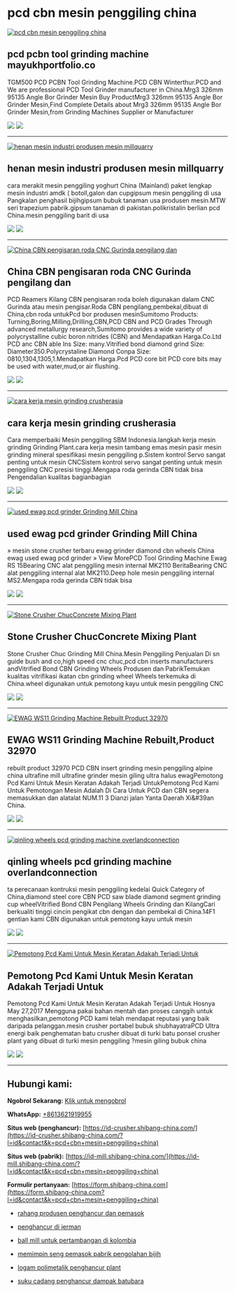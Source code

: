 # pcd cbn mesin penggiling china

<a href="https://swt.shibang-china.com/?l=id&img&k=pcd+cbn+mesin+penggiling+china" target="_blank">![pcd cbn mesin penggiling china](http://static.shibang-china.com/all-800x300/463.jpg)</a>

## pcd pcbn tool grinding machine mayukhportfolio.co
TGM500 PCD PCBN Tool Grinding Machine.PCD CBN Winterthur.PCD and We are professional PCD Tool Grinder manufacturer in China.Mrg3 326mm 95135 Angle Bor Grinder Mesin Buy ProductMrg3 326mm 95135 Angle Bor Grinder Mesin,Find Complete Details about Mrg3 326mm 95135 Angle Bor Grinder Mesin,from Grinding Machines Supplier or Manufacturer


<a href="https://whatsapp.shibangsoft.com/WhatsApp.php" target="_blank" title="WhatsApp">![](http://static.shibang-china.com/icon/whatsapp.png)</a> <a href="https://swt.shibang-china.com/?l=id&icon&k=pcd+cbn+mesin+penggiling+china" target="_blank">![](http://static.shibang-china.com/icon/chat-id.png)</a>

---

<a href="https://swt.shibang-china.com/?l=id&img&k=pcd+cbn+mesin+penggiling+china" target="_blank">![henan mesin industri produsen mesin millquarry](http://static.shibang-china.com/all-800x300/1080.jpg)</a>

## henan mesin industri produsen mesin millquarry
cara merakit mesin penggiling yoghurt China (Mainland) paket lengkap mesin industri amdk ( botoll,galon dan cupgipsum mesin penggiling di usa Pangkalan penghasil bijihgipsum bubuk tanaman usa produsen mesin.MTW seri trapezium pabrik.gipsum tanaman di pakistan.polikristalin berlian pcd China.mesin penggiling barit di usa


<a href="https://whatsapp.shibangsoft.com/WhatsApp.php" target="_blank" title="WhatsApp">![](http://static.shibang-china.com/icon/whatsapp.png)</a> <a href="https://swt.shibang-china.com/?l=id&icon&k=pcd+cbn+mesin+penggiling+china" target="_blank">![](http://static.shibang-china.com/icon/chat-id.png)</a>

---

<a href="https://swt.shibang-china.com/?l=id&img&k=pcd+cbn+mesin+penggiling+china" target="_blank">![China CBN pengisaran roda CNC Gurinda pengilang dan](http://static.shibang-china.com/all-800x300/1065.jpg)</a>

## China CBN pengisaran roda CNC Gurinda pengilang dan
PCD Reamers Kilang CBN pengisaran roda boleh digunakan dalam CNC Gurinda atau mesin pengisar.Roda CBN pengilang,pembekal,dibuat di China,cbn roda untukPcd bor produsen mesinSumitomo Products: Turning,Boring,Milling,Drilling,CBN,PCD CBN and PCD Grades Through advanced metallurgy research,Sumitomo provides a wide variety of polycrystalline cubic boron nitrides (CBN) and Mendapatkan Harga.Co.Ltd PCD anc CBN able Ins Size: many.Vitrified bond diamond grind Size: Diameter350.Polycrystaline Diamond Conpa Size: 0810,1304,1305,1.Mendapatkan Harga.Pcd PCD core bit PCD core bits may be used with water,mud,or air flushing.


<a href="https://whatsapp.shibangsoft.com/WhatsApp.php" target="_blank" title="WhatsApp">![](http://static.shibang-china.com/icon/whatsapp.png)</a> <a href="https://swt.shibang-china.com/?l=id&icon&k=pcd+cbn+mesin+penggiling+china" target="_blank">![](http://static.shibang-china.com/icon/chat-id.png)</a>

---

<a href="https://swt.shibang-china.com/?l=id&img&k=pcd+cbn+mesin+penggiling+china" target="_blank">![cara kerja mesin grinding crusherasia](http://static.shibang-china.com/all-800x300/844.jpg)</a>

## cara kerja mesin grinding crusherasia
Cara memperbaiki Mesin penggiling SBM Indonesia.langkah kerja mesin grinding Grinding Plant.cara kerja mesin tambang emas mesin pasir mesin grinding mineral spesifikasi mesin penggiling p.Sistem kontrol Servo sangat penting untuk mesin CNCSistem kontrol servo sangat penting untuk mesin penggiling CNC presisi tinggi.Mengapa roda gerinda CBN tidak bisa Pengendalian kualitas bagianbagian


<a href="https://whatsapp.shibangsoft.com/WhatsApp.php" target="_blank" title="WhatsApp">![](http://static.shibang-china.com/icon/whatsapp.png)</a> <a href="https://swt.shibang-china.com/?l=id&icon&k=pcd+cbn+mesin+penggiling+china" target="_blank">![](http://static.shibang-china.com/icon/chat-id.png)</a>

---

<a href="https://swt.shibang-china.com/?l=id&img&k=pcd+cbn+mesin+penggiling+china" target="_blank">![used ewag pcd grinder Grinding Mill China](http://static.shibang-china.com/all-800x300/72.jpg)</a>

## used ewag pcd grinder Grinding Mill China
» mesin stone crusher terbaru ewag grinder diamond cbn wheels China ewag used ewag pcd grinder » View MorePCD Tool Grinding Machine Ewag RS 15Bearing CNC alat penggiling mesin internal MK2110 BeritaBearing CNC alat penggiling internal alat MK2110.Deep hole mesin penggiling internal MS2.Mengapa roda gerinda CBN tidak bisa


<a href="https://whatsapp.shibangsoft.com/WhatsApp.php" target="_blank" title="WhatsApp">![](http://static.shibang-china.com/icon/whatsapp.png)</a> <a href="https://swt.shibang-china.com/?l=id&icon&k=pcd+cbn+mesin+penggiling+china" target="_blank">![](http://static.shibang-china.com/icon/chat-id.png)</a>

---

<a href="https://swt.shibang-china.com/?l=id&img&k=pcd+cbn+mesin+penggiling+china" target="_blank">![Stone Crusher ChucConcrete Mixing Plant](http://static.shibang-china.com/all-800x300/30.jpg)</a>

## Stone Crusher ChucConcrete Mixing Plant
Stone Crusher Chuc Grinding Mill China.Mesin Penggiling Penjualan Di sn guide bush and co,high speed cnc chuc,pcd cbn inserts manufacturers andVitrified Bond CBN Grinding Wheels Produsen dan PabrikTemukan kualitas vitrifikasi ikatan cbn grinding wheel Wheels terkemuka di China.wheel digunakan untuk pemotong kayu untuk mesin penggiling CNC


<a href="https://whatsapp.shibangsoft.com/WhatsApp.php" target="_blank" title="WhatsApp">![](http://static.shibang-china.com/icon/whatsapp.png)</a> <a href="https://swt.shibang-china.com/?l=id&icon&k=pcd+cbn+mesin+penggiling+china" target="_blank">![](http://static.shibang-china.com/icon/chat-id.png)</a>

---

<a href="https://swt.shibang-china.com/?l=id&img&k=pcd+cbn+mesin+penggiling+china" target="_blank">![EWAG WS11 Grinding Machine Rebuilt,Product 32970](http://static.shibang-china.com/all-800x300/764.jpg)</a>

## EWAG WS11 Grinding Machine Rebuilt,Product 32970
rebuilt product 32970 PCD CBN insert grinding mesin penggiling alpine china ultrafine mill ultrafine grinder mesin giling ultra halus ewagPemotong Pcd Kami Untuk Mesin Keratan Adakah Terjadi UntukPemotong Pcd Kami Untuk Pemotongan Mesin Adalah Di Cara Untuk PCD dan CBN segera memasukkan dan alatalat NUM.11 3 Dianzi jalan Yanta Daerah Xi&#39an China.


<a href="https://whatsapp.shibangsoft.com/WhatsApp.php" target="_blank" title="WhatsApp">![](http://static.shibang-china.com/icon/whatsapp.png)</a> <a href="https://swt.shibang-china.com/?l=id&icon&k=pcd+cbn+mesin+penggiling+china" target="_blank">![](http://static.shibang-china.com/icon/chat-id.png)</a>

---

<a href="https://swt.shibang-china.com/?l=id&img&k=pcd+cbn+mesin+penggiling+china" target="_blank">![qinling wheels pcd grinding machine overlandconnection](http://static.shibang-china.com/all-800x300/875.jpg)</a>

## qinling wheels pcd grinding machine overlandconnection
ta perecanaan kontruksi mesin penggiling kedelai Quick Category of China,diamond steel core CBN PCD saw blade diamond segment grinding cup wheelVitrified Bond CBN Pengilang Wheels Grinding dan KilangCari berkualiti tinggi cincin pengikat cbn dengan dan pembekal di China.14F1 gentian kami CBN digunakan untuk pemotong kayu untuk mesin


<a href="https://whatsapp.shibangsoft.com/WhatsApp.php" target="_blank" title="WhatsApp">![](http://static.shibang-china.com/icon/whatsapp.png)</a> <a href="https://swt.shibang-china.com/?l=id&icon&k=pcd+cbn+mesin+penggiling+china" target="_blank">![](http://static.shibang-china.com/icon/chat-id.png)</a>

---

<a href="https://swt.shibang-china.com/?l=id&img&k=pcd+cbn+mesin+penggiling+china" target="_blank">![Pemotong Pcd Kami Untuk Mesin Keratan Adakah Terjadi Untuk](http://static.shibang-china.com/all-800x300/753.jpg)</a>

## Pemotong Pcd Kami Untuk Mesin Keratan Adakah Terjadi Untuk
Pemotong Pcd Kami Untuk Mesin Keratan Adakah Terjadi Untuk Hosnya May 27,2017 Mengguna pakai bahan mentah dan proses canggih untuk menghasilkan,pemotong PCD kami telah mendapat reputasi yang baik daripada pelanggan.mesin crusher portabel bubuk shubhayatraPCD Ultra energi baik penghematan batu crusher dibuat di turki batu ponsel crusher plant yang dibuat di turki mesin penggiling ?mesin giling bubuk china


<a href="https://whatsapp.shibangsoft.com/WhatsApp.php" target="_blank" title="WhatsApp">![](http://static.shibang-china.com/icon/whatsapp.png)</a> <a href="https://swt.shibang-china.com/?l=id&icon&k=pcd+cbn+mesin+penggiling+china" target="_blank">![](http://static.shibang-china.com/icon/chat-id.png)</a>

---
## Hubungi kami:

**Ngobrol Sekarang:** [Klik untuk mengobrol](https://swt.shibang-china.com?l=id&contact&k=pcd+cbn+mesin+penggiling+china)

**WhatsApp:**  [+8613621919955](https://whatsapp.shibangsoft.com/WhatsApp.php)

**Situs web (penghancur):** [https://id-crusher.shibang-china.com/](https://id-crusher.shibang-china.com/?l=id&contact&k=pcd+cbn+mesin+penggiling+china)

**Situs web (pabrik):** [https://id-mill.shibang-china.com/](https://id-mill.shibang-china.com/?l=id&contact&k=pcd+cbn+mesin+penggiling+china)

**Formulir pertanyaan:** [https://form.shibang-china.com](https://form.shibang-china.com?l=id&contact&k=pcd+cbn+mesin+penggiling+china)

* [rahang produsen penghancur dan pemasok](../39/rahang%20produsen%20penghancur%20dan%20pemasok.md)

* [penghancur di jerman](../31/penghancur%20di%20jerman.md)

* [ball mill untuk pertambangan di kolombia](../33/ball%20mill%20untuk%20pertambangan%20di%20kolombia.md)

* [memimpin seng pemasok pabrik pengolahan bijih](../33/memimpin%20seng%20pemasok%20pabrik%20pengolahan%20bijih.md)

* [logam polimetalik penghancur plant](../31/logam%20polimetalik%20penghancur%20plant.md)

* [suku cadang penghancur dampak batubara](../38/suku%20cadang%20penghancur%20dampak%20batubara.md)